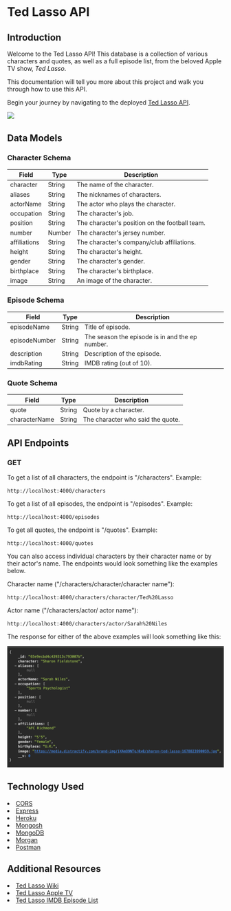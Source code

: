 <h1>Ted Lasso API</h1>

## Introduction

Welcome to the Ted Lasso API! This database is a collection of various characters and quotes, as well as a full episode list, from the beloved Apple TV show, <em>Ted Lasso</em>.

This documentation will tell you more about this project and walk you through how to use this API.

Begin your journey by navigating to the deployed <a href="">Ted Lasso API</a>.

<img src="https://www.apple.com/newsroom/images/product/apple-tv-plus/standard/Apple_Ted-Lasso_hero_09192021_big.jpg.slideshow-xlarge_2x.jpg">

## Data Models

### Character Schema

| Field          | Type    | Description                                   |
| -------------- | ------- | --------------------------------------------- |
| character      | String  | The name of the character.                    |
| aliases        | String  | The nicknames of characters.                  |
| actorName      | String  | The actor who plays the character.            |
| occupation     | String  | The character's job.                          |
| position       | String  | The character's position on the football team. |
| number         | Number  | The character's jersey number.                |
| affiliations   | String  | The character's company/club affiliations.    |
| height         | String  | The character's height.                       |
| gender         | String  | The character's gender.                       |
| birthplace     | String  | The character's birthplace.                   |
| image          | String  | An image of the character.                    |

### Episode Schema

| Field          | Type    | Description                                   |
| -------------- | ------- | --------------------------------------------- |
| episodeName    | String  | Title of episode.                             |
| episodeNumber  | String  | The season the episode is in and the ep number. |
| description    | String  | Description of the episode.                   |
| imdbRating     | String  | IMDB rating (out of 10).                      |

### Quote Schema

| Field          | Type    | Description                                   |
| -------------- | ------- | --------------------------------------------- |
| quote          | String  | Quote by a character.                         |
| characterName  | String  | The character who said the quote.             |

## API Endpoints

### GET

To get a list of all characters, the endpoint is "/characters". Example:

```
http://localhost:4000/characters
```

To get a list of all episodes, the endpoint is "/episodes". Example:

```
http://localhost:4000/episodes
```

To get all quotes, the endpoint is "/quotes".
Example:

```
http://localhost:4000/quotes
```

You can also access individual characters by their character name or by their actor's name. The endpoints would look something like the examples below.

Character name ("/characters/character/character name"):

```
http://localhost:4000/characters/character/Ted%20Lasso
```

Actor name ("/characters/actor/ actor name"):

```
http://localhost:4000/characters/actor/Sarah%20Niles
```

The response for either of the above examples will look something like this:

<img src="exampleres.png"></img>



## Technology Used

<li><a href="https://developer.mozilla.org/en-US/docs/Web/HTTP/CORS">CORS</a></li>
<li><a href="https://expressjs.com/">Express</a></li>
<li><a href="https://www.heroku.com/?utm_source=google&utm_medium=paid_search&utm_campaign=amer_heraw&utm_content=general-branded-search-rsa&utm_term=heroku&gad_source=1&gclid=CjwKCAiAxaCvBhBaEiwAvsLmWIODeYAx0sDtALxO4HmrZ01pH2mHJl_tPb6sXLFuT39og4AgMDBlwxoCmb0QAvD_BwE">Heroku</a></li>
<li><a href="https://www.mongodb.com/docs/mongodb-shell/">Mongosh</a></li>
<li><a href="https://www.mongodb.com/docs/mongodb-shell/">MongoDB</a></li>
<li><a href="https://www.npmjs.com/package/morgan">Morgan</a></li>
<li><a href="https://www.postman.com/">Postman</a></li>


## Additional Resources

<li><a href="https://ted-lasso.fandom.com/wiki/Ted_Lasso_Wiki">Ted Lasso Wiki</a></li>
<li><a href="https://tv.apple.com/us/show/ted-lasso/umc.cmc.vtoh0mn0xn7t3c643xqonfzy?mttn3pid=Google%20AdWords&mttnagencyid=a5e&mttncc=US&mttnsiteid=143238&mttnsubad=OUS2019863_1-688167383417-c&mttnsubkw=105373391198__wAojZMzu_&mttnsubplmnt=_adext_">Ted Lasso Apple TV</a></li>
<li><a href="https://www.imdb.com/title/tt10986410/episodes/?season=1">Ted Lasso IMDB Episode List</a></li>



